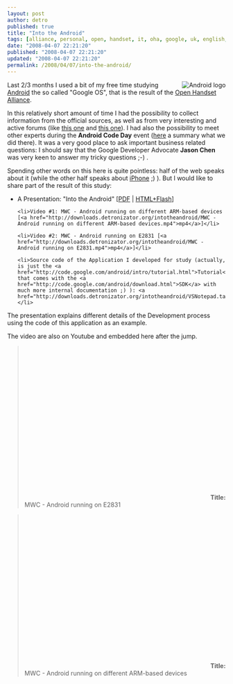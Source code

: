 ```yaml
---
layout: post
author: detro
published: true
title: "Into the Android"
tags: [alliance, personal, open, handset, it, oha, google, uk, english, android, presentation]
date: "2008-04-07 22:21:20"
published: "2008-04-07 22:21:20"
updated: "2008-04-07 22:21:20"
permalink: /2008/04/07/into-the-android/
---
```


<img src="http://www.detronizator.org/wp-content/uploads/2008/04/android-logo.gif" alt="Android logo" align="right" />
Last 2/3 months I used a bit of my free time studying <a href="http://code.google.com/android/">Android</a> the so called "Google OS", that is the result of the <a href="http://www.openhandsetalliance.com/">Open Handset Alliance</a>.

In this relatively short amount of time I had the possibility to collect information from the official sources, as well as from very interesting and active forums (like <a href="http://www.anddev.org/">this one</a> and <a href="http://www.modmygphone.com/forums/">this one</a>). I had also the possibility to meet other experts during the <strong>Android Code Day</strong> event (<a href="http://blog.airsource.co.uk/index.php/2008/02/07/android-code-day/">here</a> a summary what we did there). It was a very good place to ask important business related questions: I should say that the Google Developer Advocate <strong>Jason Chen</strong> was very keen to answer my tricky questions ;-) .

Spending other words on this here is quite pointless: half of the web speaks about it (while the other half speaks about <a href="http://www.apple.com/iphone/">iPhone</a> ;) ). But I would like to share part of the result of this study:
<ul>
	<li>A Presentation: "Into the Android" [<a href="http://downloads.detronizator.org/intotheandroid/Into the Android.pdf">PDF</a> | <a href="http://downloads.detronizator.org/intotheandroid/Into the Android.html">HTML+Flash</a>]</li>

	<li>Video #1: MWC - Android running on different ARM-based devices [<a href="http://downloads.detronizator.org/intotheandroid/MWC - Android running on different ARM-based devices.mp4">mp4</a>]</li>

	<li>Video #2: MWC - Android running on E2831 [<a href="http://downloads.detronizator.org/intotheandroid/MWC - Android running on E2831.mp4">mp4</a>]</li>

	<li>Source code of the Application I developed for study (actually, is just the <a href="http://code.google.com/android/intro/tutorial.html">Tutorial</a> that comes with the <a href="http://code.google.com/android/download.html">SDK</a> with much more internal documentation ;) ): <a href="http://downloads.detronizator.org/intotheandroid/VSNotepad.tar.gz">VSNotepad.tar.gz</a>.</li>
</ul>
The presentation explains different details of the Development process using the code of this application as an example.

The video are also on Youtube and embedded here after the jump. <!--more-->

<blockquote>
<object width="425" height="355"><param name="movie" value="http://www.youtube.com/v/_EJTgzCAoEM&hl=en"></param><param name="wmode" value="transparent"></param><embed src="http://www.youtube.com/v/_EJTgzCAoEM&hl=en" type="application/x-shockwave-flash" wmode="transparent" width="425" height="355"></embed></object>
<strong>Title:</strong> MWC - Android running on E2831
</blockquote>

<blockquote>
<object width="425" height="355"><param name="movie" value="http://www.youtube.com/v/5-WWYdgp-rg&hl=en"></param><param name="wmode" value="transparent"></param><embed src="http://www.youtube.com/v/5-WWYdgp-rg&hl=en" type="application/x-shockwave-flash" wmode="transparent" width="425" height="355"></embed></object>
<strong>Title:</strong> MWC - Android running on different ARM-based devices
</blockquote>
